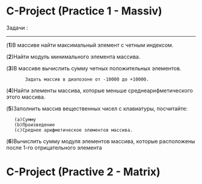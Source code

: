 # C-Project (Practice 1 - Massiv)
  Задачи  :
  ***
  (**1**)В массиве найти максимальный элемент с четным индексом.
  
  (**2**)Найти модуль минимального элемента массива.
  
  (**3**)В массиве вычислить сумму четных положительных элементов.
  
           Задать массив в диапозоне от -10000 до +10000.  
           
  (**4**)Найти элементы массива, которые меньше среднеарифметического этого массива.
  
  (**5**)Заполнить массив вещественных чисел с клавиатуры, посчитайте:
  
       (a)Сумму
       (b)Произведение
       (c)Среднее арифметическое элементов массива.
       
  (**6**)Вычислить сумму модуля элементов  массива, которые расположены после 1-го отрицательного элемента

# C-Project (Practive 2 - Matrix)
